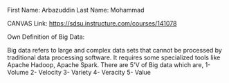 First Name: Arbazuddin
Last Name: Mohammad

CANVAS Link: https://sdsu.instructure.com/courses/141078

Own Definition of Big Data:

Big data refers to large and complex data sets that cannot be processed by traditional data processing software. It requires some specialized tools like Apache Hadoop, Apache Spark. 
There are 5'V of Big data which are,
1- Volume
2- Velocity
3- Variety
4- Veracity
5- Value
